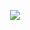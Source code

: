 
<p align="center">
<image src="https://images-ext-1.discordapp.net/external/jZSU20ZtVFIVLB4NFtH83_iRHdeLAWiAicZumFdqazI/%3F51252004731/https/www7.lunapic.com/editor/working/170927294182979146?format=webp&width=448&height=252">

<!--
**deathdelivery/deathdelivery** is a ✨ _special_ ✨ repository because its `README.md` (this file) appears on your GitHub profile.

Here are some ideas to get you started:

- 🔭 I’m currently working on ...
- 🌱 I’m currently learning ...
- 👯 I’m looking to collaborate on ...
- 🤔 I’m looking for help with ...
- 💬 Ask me about ...
- 📫 How to reach me: ...
- 😄 Pronouns: ...
- ⚡ Fun fact: ...
-->
